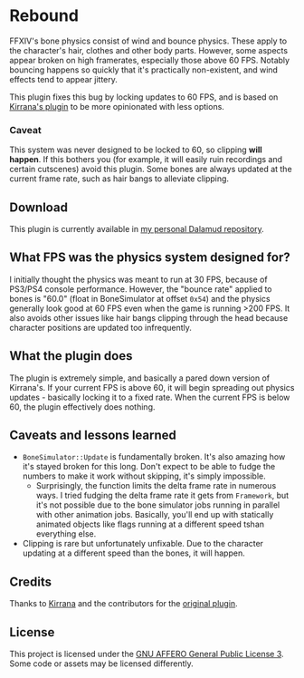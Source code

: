 # Rebound

FFXIV's bone physics consist of wind and bounce physics. These apply to the character's hair, clothes and other body parts. However, some aspects appear broken on high framerates, especially those above 60 FPS. Notably bouncing happens so quickly that it's practically non-existent, and wind effects tend to appear jittery. 

This plugin fixes this bug by locking updates to 60 FPS, and is based on [Kirrana's plugin](https://github.com/Kirrana/xivlauncher_physics_plugin/) to be more opinionated with less options.

### Caveat

This system was never designed to be locked to 60, so clipping **will happen**. If this bothers you (for example, it will easily ruin recordings and certain cutscenes) avoid this plugin. Some bones are always updated at the current frame rate, such as hair bangs to alleviate clipping. 

## Download

This plugin is currently available in [my personal Dalamud repository](https://github.com/redstrate/DalamudPlugins).

## What FPS was the physics system designed for?

I initially thought the physics was meant to run at 30 FPS, because of PS3/PS4 console performance. However, the "bounce rate" applied to bones is "60.0" (float in BoneSimulator at offset `0x54`) and the physics generally look good at 60 FPS even when the game is running >200 FPS. It also avoids other issues like hair bangs clipping through the head because character positions are updated too infrequently. 

## What the plugin does

The plugin is extremely simple, and basically a pared down version of Kirrana's. If your current FPS is above 60, it will begin spreading out physics updates - basically locking it to a fixed rate. When the current FPS is below 60, the plugin effectively does nothing.

## Caveats and lessons learned

* `BoneSimulator::Update` is fundamentally broken. It's also amazing how it's stayed broken for this long. Don't expect to be able to fudge the numbers to make it work without skipping, it's simply impossible.
  * Surprisingly, the function limits the delta frame rate in numerous ways. I tried fudging the delta frame rate it gets from `Framework`, but it's not possible due to the bone simulator jobs running in parallel with other animation jobs. Basically, you'll end up with statically animated objects like flags running at a different speed tshan everything else.
* Clipping is rare but unfortunately unfixable. Due to the character updating at a different speed than the bones, it will happen.

## Credits

Thanks to [Kirrana](https://github.com/Kirrana) and the contributors for the [original plugin](https://github.com/Kirrana/xivlauncher_physics_plugin/).

## License

This project is licensed under the [GNU AFFERO General Public License 3](LICENSE). Some code or assets may be licensed differently.


